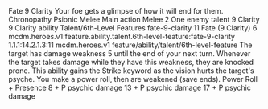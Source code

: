 <ability>
  <name>Fate</name>
  <cost>9 Clarity</cost>
  <flavor>Your foe gets a glimpse of how it will end for them.</flavor>
  <keywords>
    <keyword>Chronopathy</keyword>
    <keyword>Psionic</keyword>
    <keyword>Melee</keyword>
  </keywords>
  <type>Main action</type>
  <distance>Melee 2</distance>
  <target>One enemy</target>
  <metadata>
    <class>talent</class>
    <cost>9 Clarity</cost>
    <cost_amount>9</cost_amount>
    <cost_resource>Clarity</cost_resource>
    <feature_type>ability</feature_type>
    <file_dpath>Talent/6th-Level Features</file_dpath>
    <item_id>fate-9-clarity</item_id>
    <item_index>11</item_index>
    <item_name>Fate (9 Clarity)</item_name>
    <level>6</level>
    <scc>mcdm.heroes.v1:feature.ability.talent.6th-level-feature:fate-9-clarity</scc>
    <scdc>1.1.1:14.2.1.3:11</scdc>
    <source>mcdm.heroes.v1</source>
    <type>feature/ability/talent/6th-level-feature</type>
  </metadata>
  <effects>
    <effect type="mundane">The target has damage weakness 5 until the end of your next turn. Whenever the target takes damage while they have this weakness, they are knocked prone.</effect>
    <effect type="mundane" name="Strained">This ability gains the Strike keyword as the vision hurts the target&apos;s psyche. You make a power roll, then are weakened (save ends).</effect>
    <effect type="roll">
      <roll>Power Roll + Presence</roll>
      <t1>8 + P psychic damage</t1>
      <t2>13 + P psychic damage</t2>
      <t3>17 + P psychic damage</t3>
    </effect>
  </effects>
</ability>
